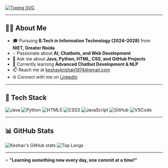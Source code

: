 <!-- Typing SVG -->
[![Typing SVG](https://readme-typing-svg.herokuapp.com?font=Fira&pause=1000&color=1B8BF7&width=435&separator=%3C&lines=Hi+there+%F0%9F%91%8B;%3C+I'm+Keshav+Krishan;+%3CAI+%26+Chatbot+Developer;+Tech+Enthusiast+%F0%9F%92%BB;+%3CFrom+NIET%2C+Greater+Noida)](https://git.io/typing-svg)

---

## 👨‍💻 About Me
- 🎓 Pursuing **B.Tech in Information Technology (2024–2028)** from **NIET, Greater Noida**
- 💡 Passionate about **AI, Chatbots, and Web Development**
- 💬 Ask me about **Java, Python, HTML, CSS, and GitHub Projects**
- 🧠 Currently learning **Advanced Chatbot Development & NLP**
- 📫 Reach me at [keshavkrishan1974@gmail.com](mailto:keshavkrishan1974@gmail.com)
- 🌐 Connect with me on [LinkedIn](https://www.linkedin.com/in/keshav-krishan-710b8a32b/)

---

## 🧩 Tech Stack
![Java](https://img.shields.io/badge/Java-%23ED8B00.svg?style=for-the-badge&logo=openjdk&logoColor=white)
![Python](https://img.shields.io/badge/Python-3670A0?style=for-the-badge&logo=python&logoColor=ffdd54)
![HTML5](https://img.shields.io/badge/HTML5-E34F26?style=for-the-badge&logo=html5&logoColor=white)
![CSS3](https://img.shields.io/badge/CSS3-1572B6?style=for-the-badge&logo=css3&logoColor=white)
![JavaScript](https://img.shields.io/badge/JavaScript-F7DF1E?style=for-the-badge&logo=javascript&logoColor=black)
![GitHub](https://img.shields.io/badge/GitHub-100000?style=for-the-badge&logo=github&logoColor=white)
![VSCode](https://img.shields.io/badge/VSCode-0078d7.svg?style=for-the-badge&logo=visual-studio-code&logoColor=white)

---

## 📊 GitHub Stats
![Keshav's GitHub stats](https://github-readme-stats.vercel.app/api?username=Keshav-Krishan&show_icons=true&theme=github_dark)
![Top Langs](https://github-readme-stats.vercel.app/api/top-langs/?username=Keshav-Krishan&layout=compact&theme=github_dark)

---

⭐ **"Learning something new every day, one commit at a time!"**
